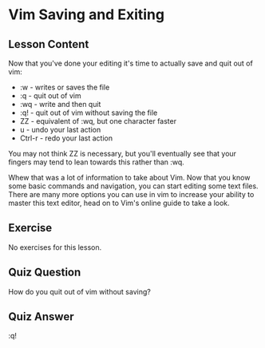 # Vim Saving and Exiting

## Lesson Content

Now that you've done your editing it's time to actually save and quit out of vim:

<ul>
<li>:w - writes or saves the file</li>
<li>:q - quit out of vim</li>
<li>:wq - write and then quit</li>
<li>:q! - quit out of vim without saving the file</li>
<li>ZZ - equivalent of :wq, but one character faster</li>

<li>u - undo your last action</li>
<li>Ctrl-r - redo your last action</li>
</ul>

You may not think ZZ is necessary, but you'll eventually see that your fingers may tend to lean towards this rather than :wq.

Whew that was a lot of information to take about Vim. Now that you know some basic commands and navigation, you can start editing some text files. There are many more options you can use in vim to increase your ability to master this text editor, head on to Vim's online guide to take a look.

## Exercise

No exercises for this lesson.

## Quiz Question

How do you quit out of vim without saving?

## Quiz Answer

:q!
